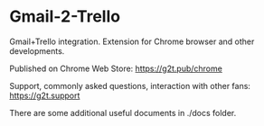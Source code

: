 Gmail-2-Trello
=========================

Gmail+Trello integration. Extension for Chrome browser and other developments.

Published on Chrome Web Store: https://g2t.pub/chrome

Support, commonly asked questions, interaction with other fans: https://g2t.support

There are some additional useful documents in ./docs folder.
